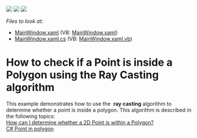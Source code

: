 <!-- default badges list -->
![](https://img.shields.io/endpoint?url=https://codecentral.devexpress.com/api/v1/VersionRange/128571197/21.1.5%2B)
[![](https://img.shields.io/badge/Open_in_DevExpress_Support_Center-FF7200?style=flat-square&logo=DevExpress&logoColor=white)](https://supportcenter.devexpress.com/ticket/details/T425356)
[![](https://img.shields.io/badge/📖_How_to_use_DevExpress_Examples-e9f6fc?style=flat-square)](https://docs.devexpress.com/GeneralInformation/403183)
<!-- default badges end -->
<!-- default file list -->
*Files to look at*:

* [MainWindow.xaml](./CS/DXMapShapeFile1/MainWindow.xaml) (VB: [MainWindow.xaml](./VB/DXMapShapeFile1/MainWindow.xaml))
* [MainWindow.xaml.cs](./CS/DXMapShapeFile1/MainWindow.xaml.cs) (VB: [MainWindow.xaml.vb](./VB/DXMapShapeFile1/MainWindow.xaml.vb))
<!-- default file list end -->
# How to check if a Point is inside a Polygon using the Ray Casting algorithm 


This example demonstrates how to use the  <strong>ray casting </strong>algorithm to determine whether a point is inside a polygon. This algorithm is described in the following topics:<br><a href="http://stackoverflow.com/questions/217578/how-can-i-determine-whether-a-2d-point-is-within-a-polygon">How can I determine whether a 2D Point is within a Polygon?</a><br><a href="http://stackoverflow.com/questions/4243042/c-sharp-point-in-polygon">C# Point in polygon</a>

<br/>


